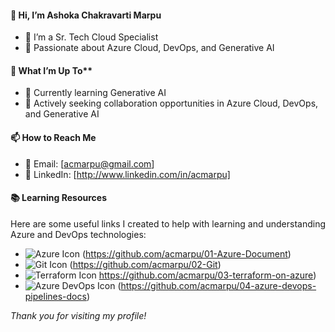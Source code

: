 #### 👋 Hi, I’m Ashoka Chakravarti Marpu

* 🌟 I’m a Sr. Tech Cloud Specialist
* 🚀 Passionate about Azure Cloud, DevOps, and Generative AI

#### 👀 What I’m Up To**
* 🧠 Currently learning Generative AI
* 💼 Actively seeking collaboration opportunities in Azure Cloud, DevOps, and Generative AI
  
#### 📫 How to Reach Me
* 📧 Email: [acmarpu@gmail.com]
* 💼 LinkedIn: [http://www.linkedin.com/in/acmarpu]

#### 📚 Learning Resources

Here are some useful links I created to help with learning and understanding Azure and DevOps technologies:

- <img src="https://img.icons8.com/color/20/000000/azure-1.png" alt="Azure Icon" />  (https://github.com/acmarpu/01-Azure-Document)  
- <img src="https://img.icons8.com/color/20/000000/git.png" alt="Git Icon" />  (https://github.com/acmarpu/02-Git)  
- <img src="https://img.icons8.com/color/20/000000/terraform.png" alt="Terraform Icon" /> https://github.com/acmarpu/03-terraform-on-azure)  
- <img src="https://img.icons8.com/color/20/000000/azure-devops.png" alt="Azure DevOps Icon" /> (https://github.com/acmarpu/04-azure-devops-pipelines-docs)

*Thank you for visiting my profile!*
